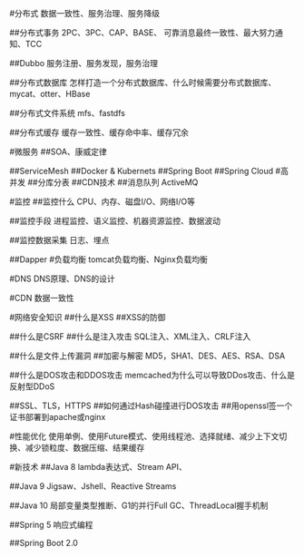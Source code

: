 
#分布式
数据一致性、服务治理、服务降级

##分布式事务
2PC、3PC、CAP、BASE、 可靠消息最终一致性、最大努力通知、TCC

##Dubbo
服务注册、服务发现，服务治理

##分布式数据库
怎样打造一个分布式数据库、什么时候需要分布式数据库、mycat、otter、HBase

##分布式文件系统
mfs、fastdfs

##分布式缓存
缓存一致性、缓存命中率、缓存冗余

#微服务
##SOA、康威定律

##ServiceMesh
##Docker & Kubernets
##Spring Boot
##Spring Cloud
#高并发
##分库分表
##CDN技术
##消息队列
ActiveMQ

#监控
##监控什么
CPU、内存、磁盘I/O、网络I/O等

##监控手段
进程监控、语义监控、机器资源监控、数据波动

##监控数据采集
日志、埋点

##Dapper
#负载均衡
tomcat负载均衡、Nginx负载均衡

#DNS
DNS原理、DNS的设计

#CDN
数据一致性

#网络安全知识
##什么是XSS
##XSS的防御

##什么是CSRF
##什么是注入攻击
SQL注入、XML注入、CRLF注入

##什么是文件上传漏洞
##加密与解密
MD5，SHA1、DES、AES、RSA、DSA

##什么是DOS攻击和DDOS攻击
memcached为什么可以导致DDos攻击、什么是反射型DDoS

##SSL、TLS，HTTPS
##如何通过Hash碰撞进行DOS攻击
##用openssl签一个证书部署到apache或nginx


#性能优化
使用单例、使用Future模式、使用线程池、选择就绪、减少上下文切换、减少锁粒度、数据压缩、结果缓存


#新技术
##Java 8
lambda表达式、Stream API、

##Java 9
Jigsaw、Jshell、Reactive Streams

##Java 10
局部变量类型推断、G1的并行Full GC、ThreadLocal握手机制

##Spring 5
响应式编程

##Spring Boot 2.0